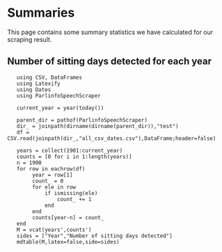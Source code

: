 # Summaries

This page contains some summary statistics we have calculated for our scraping result.



## Number of sitting days detected for each year
```@eval
   using CSV, DataFrames
   using Latexify
   using Dates
   using ParlinfoSpeechScraper

   current_year = year(today())

   parent_dir = pathof(ParlinfoSpeechScraper)
   dir_ = joinpath(dirname(dirname(parent_dir)),"test")
   df = CSV.read(joinpath(dir_,"all_csv_dates.csv"),DataFrame;header=false)
    
   years = collect(1901:current_year)
   counts = [0 for i in 1:length(years)]
   n = 1900
   for row in eachrow(df)
        year = row[1]
        count_ = 0
        for ele in row
            if ismissing(ele)
                count_ += 1
            end
        end
        counts[year-n] = count_
   end
   M = vcat(years',counts')
   sides = ["Year","Number of sitting days detected"]
   mdtable(M,latex=false,side=sides)
```


